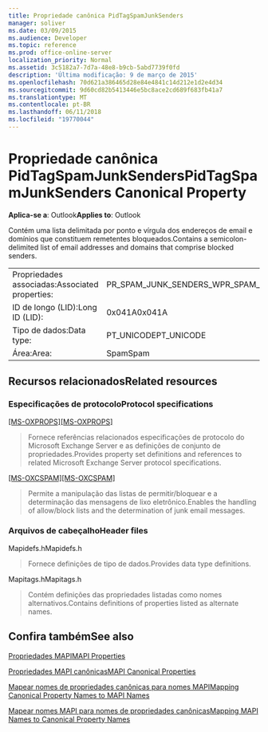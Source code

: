 ```yaml
---
title: Propriedade canônica PidTagSpamJunkSenders
manager: soliver
ms.date: 03/09/2015
ms.audience: Developer
ms.topic: reference
ms.prod: office-online-server
localization_priority: Normal
ms.assetid: 3c5182a7-7d7a-48e8-b9cb-5abd7739f0fd
description: 'Última modificação: 9 de março de 2015'
ms.openlocfilehash: 70d621a386465d28e84e4841c14d212e1d2e4d34
ms.sourcegitcommit: 9d60cd82b5413446e5bc8ace2cd689f683fb41a7
ms.translationtype: MT
ms.contentlocale: pt-BR
ms.lasthandoff: 06/11/2018
ms.locfileid: "19770044"
---
```

# <a name="pidtagspamjunksenders-canonical-property"></a><span data-ttu-id="a1bb3-103">Propriedade canônica PidTagSpamJunkSenders</span><span class="sxs-lookup"><span data-stu-id="a1bb3-103">PidTagSpamJunkSenders Canonical Property</span></span>

  
  
<span data-ttu-id="a1bb3-104">**Aplica-se a**: Outlook</span><span class="sxs-lookup"><span data-stu-id="a1bb3-104">**Applies to**: Outlook</span></span> 
  
<span data-ttu-id="a1bb3-105">Contém uma lista delimitada por ponto e vírgula dos endereços de email e domínios que constituem remetentes bloqueados.</span><span class="sxs-lookup"><span data-stu-id="a1bb3-105">Contains a semicolon-delimited list of email addresses and domains that comprise blocked senders.</span></span>
  
|||
|:-----|:-----|
|<span data-ttu-id="a1bb3-106">Propriedades associadas:</span><span class="sxs-lookup"><span data-stu-id="a1bb3-106">Associated properties:</span></span>  <br/> |<span data-ttu-id="a1bb3-107">PR_SPAM_JUNK_SENDERS_W</span><span class="sxs-lookup"><span data-stu-id="a1bb3-107">PR_SPAM_JUNK_SENDERS_W</span></span>  <br/> |
|<span data-ttu-id="a1bb3-108">ID de longo (LID):</span><span class="sxs-lookup"><span data-stu-id="a1bb3-108">Long ID (LID):</span></span>  <br/> |<span data-ttu-id="a1bb3-109">0x041A</span><span class="sxs-lookup"><span data-stu-id="a1bb3-109">0x041A</span></span>  <br/> |
|<span data-ttu-id="a1bb3-110">Tipo de dados:</span><span class="sxs-lookup"><span data-stu-id="a1bb3-110">Data type:</span></span>  <br/> |<span data-ttu-id="a1bb3-111">PT_UNICODE</span><span class="sxs-lookup"><span data-stu-id="a1bb3-111">PT_UNICODE</span></span>  <br/> |
|<span data-ttu-id="a1bb3-112">Área:</span><span class="sxs-lookup"><span data-stu-id="a1bb3-112">Area:</span></span>  <br/> |<span data-ttu-id="a1bb3-113">Spam</span><span class="sxs-lookup"><span data-stu-id="a1bb3-113">Spam</span></span>  <br/> |
   
## <a name="related-resources"></a><span data-ttu-id="a1bb3-114">Recursos relacionados</span><span class="sxs-lookup"><span data-stu-id="a1bb3-114">Related resources</span></span>

### <a name="protocol-specifications"></a><span data-ttu-id="a1bb3-115">Especificações de protocolo</span><span class="sxs-lookup"><span data-stu-id="a1bb3-115">Protocol specifications</span></span>

<span data-ttu-id="a1bb3-116">[[MS-OXPROPS]](http://msdn.microsoft.com/library/f6ab1613-aefe-447d-a49c-18217230b148%28Office.15%29.aspx)</span><span class="sxs-lookup"><span data-stu-id="a1bb3-116">[[MS-OXPROPS]](http://msdn.microsoft.com/library/f6ab1613-aefe-447d-a49c-18217230b148%28Office.15%29.aspx)</span></span>
  
> <span data-ttu-id="a1bb3-117">Fornece referências relacionados especificações de protocolo do Microsoft Exchange Server e as definições de conjunto de propriedades.</span><span class="sxs-lookup"><span data-stu-id="a1bb3-117">Provides property set definitions and references to related Microsoft Exchange Server protocol specifications.</span></span>
    
<span data-ttu-id="a1bb3-118">[[MS-OXCSPAM]](http://msdn.microsoft.com/library/522f8587-4aed-4cd6-831b-40bd87862189%28Office.15%29.aspx)</span><span class="sxs-lookup"><span data-stu-id="a1bb3-118">[[MS-OXCSPAM]](http://msdn.microsoft.com/library/522f8587-4aed-4cd6-831b-40bd87862189%28Office.15%29.aspx)</span></span>
  
> <span data-ttu-id="a1bb3-119">Permite a manipulação das listas de permitir/bloquear e a determinação das mensagens de lixo eletrônico.</span><span class="sxs-lookup"><span data-stu-id="a1bb3-119">Enables the handling of allow/block lists and the determination of junk email messages.</span></span>
    
### <a name="header-files"></a><span data-ttu-id="a1bb3-120">Arquivos de cabeçalho</span><span class="sxs-lookup"><span data-stu-id="a1bb3-120">Header files</span></span>

<span data-ttu-id="a1bb3-121">Mapidefs.h</span><span class="sxs-lookup"><span data-stu-id="a1bb3-121">Mapidefs.h</span></span>
  
> <span data-ttu-id="a1bb3-122">Fornece definições de tipo de dados.</span><span class="sxs-lookup"><span data-stu-id="a1bb3-122">Provides data type definitions.</span></span>
    
 <span data-ttu-id="a1bb3-123">Mapitags.h</span><span class="sxs-lookup"><span data-stu-id="a1bb3-123">Mapitags.h</span></span> 
  
> <span data-ttu-id="a1bb3-124">Contém definições das propriedades listadas como nomes alternativos.</span><span class="sxs-lookup"><span data-stu-id="a1bb3-124">Contains definitions of properties listed as alternate names.</span></span>
    
## <a name="see-also"></a><span data-ttu-id="a1bb3-125">Confira também</span><span class="sxs-lookup"><span data-stu-id="a1bb3-125">See also</span></span>



[<span data-ttu-id="a1bb3-126">Propriedades MAPI</span><span class="sxs-lookup"><span data-stu-id="a1bb3-126">MAPI Properties</span></span>](mapi-properties.md)
  
[<span data-ttu-id="a1bb3-127">Propriedades MAPI canônicas</span><span class="sxs-lookup"><span data-stu-id="a1bb3-127">MAPI Canonical Properties</span></span>](mapi-canonical-properties.md)
  
[<span data-ttu-id="a1bb3-128">Mapear nomes de propriedades canônicas para nomes MAPI</span><span class="sxs-lookup"><span data-stu-id="a1bb3-128">Mapping Canonical Property Names to MAPI Names</span></span>](mapping-canonical-property-names-to-mapi-names.md)
  
[<span data-ttu-id="a1bb3-129">Mapear nomes MAPI para nomes de propriedades canônicas</span><span class="sxs-lookup"><span data-stu-id="a1bb3-129">Mapping MAPI Names to Canonical Property Names</span></span>](mapping-mapi-names-to-canonical-property-names.md)


